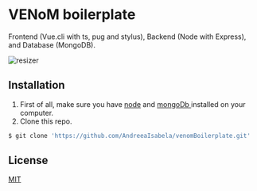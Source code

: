 # VENoM boilerplate

Frontend (Vue.cli with ts, pug and stylus), Backend (Node with Express), and Database (MongoDB).

![resizer](https://user-images.githubusercontent.com/26048095/65993303-caee4500-e445-11e9-9d84-decdec8aa4dd.jpg)

## Installation

1. First of all, make sure you have [node](https://nodejs.org/en/download/) and  [mongoDb ](https://docs.mongodb.com/manual/installation/) installed on your computer.
2. Clone this repo.
```bash
$ git clone 'https://github.com/AndreeaIsabela/venomBoilerplate.git'
```

## License
[MIT](https://choosealicense.com/licenses/mit/)
